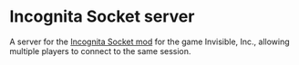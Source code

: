 # Incognita Socket server

A server for the [Incognita Socket mod][1] for the game Invisible, Inc., allowing multiple players to connect to the same session.

  [1]: https://github.com/Cyberboy2000/Incognita-Socket
